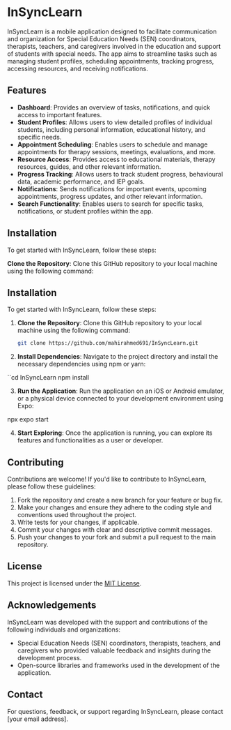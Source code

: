 # InSyncLearn

InSyncLearn is a mobile application designed to facilitate communication and organization for Special Education Needs (SEN) coordinators, therapists, teachers, and caregivers involved in the education and support of students with special needs. The app aims to streamline tasks such as managing student profiles, scheduling appointments, tracking progress, accessing resources, and receiving notifications.

## Features

- **Dashboard**: Provides an overview of tasks, notifications, and quick access to important features.
- **Student Profiles**: Allows users to view detailed profiles of individual students, including personal information, educational history, and specific needs.
- **Appointment Scheduling**: Enables users to schedule and manage appointments for therapy sessions, meetings, evaluations, and more.
- **Resource Access**: Provides access to educational materials, therapy resources, guides, and other relevant information.
- **Progress Tracking**: Allows users to track student progress, behavioural data, academic performance, and IEP goals.
- **Notifications**: Sends notifications for important events, upcoming appointments, progress updates, and other relevant information.
- **Search Functionality**: Enables users to search for specific tasks, notifications, or student profiles within the app.

## Installation

To get started with InSyncLearn, follow these steps:

**Clone the Repository**: Clone this GitHub repository to your local machine using the following command:

 ## Installation

To get started with InSyncLearn, follow these steps:

1. **Clone the Repository**: Clone this GitHub repository to your local machine using the following command:
   ```bash
   git clone https://github.com/mahirahmed691/InSyncLearn.git

2. **Install Dependencies**: Navigate to the project directory and install the necessary dependencies using npm or yarn:

``cd InSyncLearn
npm install 

3. **Run the Application**: Run the application on an iOS or Android emulator, or a physical device connected to your development environment using Expo:

npx expo start

4. **Start Exploring**: Once the application is running, you can explore its features and functionalities as a user or developer.

## Contributing

Contributions are welcome! If you'd like to contribute to InSyncLearn, please follow these guidelines:

1. Fork the repository and create a new branch for your feature or bug fix.
2. Make your changes and ensure they adhere to the coding style and conventions used throughout the project.
3. Write tests for your changes, if applicable.
4. Commit your changes with clear and descriptive commit messages.
5. Push your changes to your fork and submit a pull request to the main repository.

## License

This project is licensed under the [MIT License](LICENSE).

## Acknowledgements

InSyncLearn was developed with the support and contributions of the following individuals and organizations:

- Special Education Needs (SEN) coordinators, therapists, teachers, and caregivers who provided valuable feedback and insights during the development process.
- Open-source libraries and frameworks used in the development of the application.

## Contact

For questions, feedback, or support regarding InSyncLearn, please contact [your email address].
